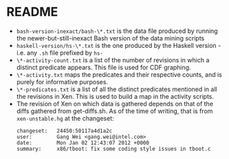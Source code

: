 # README
- `bash-version-inexact/bash-\*.txt` is the data file produced by running the newer-but-still-inexact Bash version of the data mining scripts
- `haskell-version/hs-\*.txt` is the one produced by the Haskell version - i.e. any `.sh` file prefixed by `hs-`
- `\*-activity-count.txt` is a list of the number of revisions in which a distinct predicate appears. This file is used for CDF graphing.
- `\*-activity.txt` maps the predicates and their respective counts, and is purely for informative purposes.
- `\*-predicates.txt` is a list of all the distinct predicates mentioned in all the revisions in Xen. This is used to build a map in the activity scripts.
- The revision of Xen on which data is gathered depends on that of the diffs gathered from get-diffs.sh. As of the time of writing, that is from  `xen-unstable.hg` at the changeset:
  ```
  changeset:   24450:50117a4d1a2c
  user:        Gang Wei <gang.wei@intel.com>
  date:        Mon Jan 02 12:43:07 2012 +0000
  summary:     x86/tboot: fix some coding style issues in tboot.c
  ```
